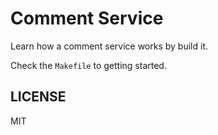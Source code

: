 # Comment Service

Learn how a comment service works by build it.

Check the `Makefile` to getting started.

## LICENSE

MIT
